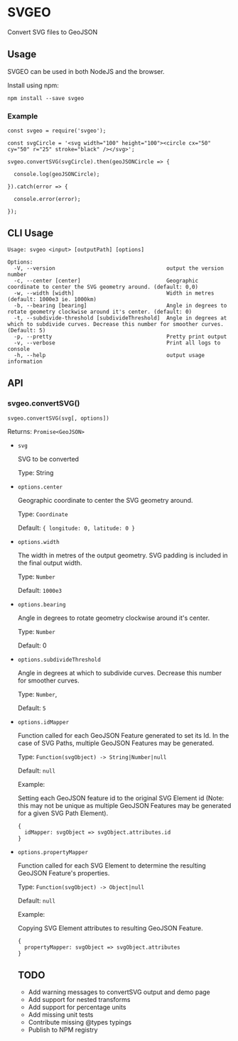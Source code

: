 # SVGEO
Convert SVG files to GeoJSON

## Usage

SVGEO can be used in both NodeJS and the browser.

Install using npm:

```
npm install --save svgeo
```

### Example

```
const svgeo = require('svgeo');

const svgCircle = '<svg width="100" height="100"><circle cx="50" cy="50" r="25" stroke="black" /></svg>';

svgeo.convertSVG(svgCircle).then(geoJSONCircle => {

  console.log(geoJSONCircle);

}).catch(error => {

  console.error(error);

});
```

## CLI Usage

```
Usage: svgeo <input> [outputPath] [options]

Options:
  -V, --version                                   output the version number
  -c, --center [center]                           Geographic coordinate to center the SVG geometry around. (default: 0,0)
  -w, --width [width]                             Width in metres (default: 1000e3 ie. 1000km)
  -b, --bearing [bearing]                         Angle in degrees to rotate geometry clockwise around it's center. (default: 0)
  -t, --subdivide-threshold [subdivideThreshold]  Angle in degrees at which to subdivide curves. Decrease this number for smoother curves. (Default: 5)
  -p, --pretty                                    Pretty print output
  -v, --verbose                                   Print all logs to console
  -h, --help                                      output usage information
```

## API

### svgeo.convertSVG()

`svgeo.convertSVG(svg[, options])`

Returns: `Promise<GeoJSON>`

- `svg`

  SVG to be converted

  Type: String

- `options.center`

  Geographic coordinate to center the SVG geometry around.

  Type: `Coordinate`

  Default: `{ longitude: 0, latitude: 0 }`

- `options.width`

  The width in metres of the output geometry. SVG padding is included in the final output width.

  Type: `Number`

  Default: `1000e3`

- `options.bearing`

  Angle in degrees to rotate geometry clockwise around it's center.

  Type: `Number`

  Default: 0

- `options.subdivideThreshold`

  Angle in degrees at which to subdivide curves. Decrease this number for smoother curves.

  Type: `Number`,

  Default: `5`

- `options.idMapper`

  Function called for each GeoJSON Feature generated to set its Id. In the case of SVG Paths, multiple GeoJSON Features may be generated.

  Type: `Function(svgObject) -> String|Number|null`

  Default: `null`

  Example:

  Setting each GeoJSON feature id to the original SVG Element id (Note: this may not be unique as multiple GeoJSON Features may be generated for a given SVG Path Element).

  ```
  {
    idMapper: svgObject => svgObject.attributes.id
  }
  ```
- `options.propertyMapper`

  Function called for each SVG Element to determine the resulting GeoJSON Feature's properties.

  Type: `Function(svgObject) -> Object|null`

  Default: `null`

  Example:

  Copying SVG Element attributes to resulting GeoJSON Feature.

  ```
  {
    propertyMapper: svgObject => svgObject.attributes
  }
  ```

  ## TODO
  - Add warning messages to convertSVG output and demo page
  - Add support for nested transforms
  - Add support for percentage units
  - Add missing unit tests
  - Contribute missing @types typings
  - Publish to NPM registry
